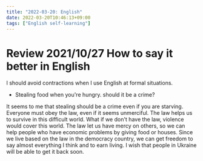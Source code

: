 ```yaml
---
title: "2022-03-20: English"
date: 2022-03-20T10:46:13+09:00
tags: ["English self-learning"]
---
```

# Review 2021/10/27 How to say it better in English
I should avoid contractions when I use English at formal situations.

* Stealing food when you're hungry. should it be a crime?

It seems to me that stealing should be a crime even if you are starving.
Everyone must obey the law, even if it seems unmerciful.
The law helps us to survive in this difficult world.
What if we don't have the law, violence would cover this world.
The law let us have mercy on others, so we can help people who have economic problems by giving food or houses.
Since we live based on the law in the democracy country, we can get freedom to say almost everything I think and to earn living.
I wish that people in Ukraine will be able to get it back soon.